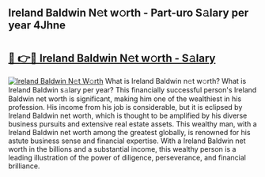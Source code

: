 ## Ireland Baldwin N𝚎t w𝚘rth - Part-uro S𝚊lary per year 4Jhne

# <h2><a href="http://gc36k4.nevu.top/?p=Ireland+Baldwin">🔗 👉🔴 Ireland Baldwin N𝚎t w𝚘rth - S𝚊lary</a></h2>

[![Ireland Baldwin N𝚎t W𝚘rth](https://i.imgur.com/Oavwk0R.jpeg)](http://gc36k4.nevu.top/?p=Ireland+Baldwin)
What is Ireland Baldwin n𝚎t w𝚘rth? What is Ireland Baldwin s𝚊lary per year?
This financially successful person's Ireland Baldwin net worth is significant, making him one of the wealthiest in his profession. His income from his job is considerable, but it is eclipsed by Ireland Baldwin net worth, which is thought to be amplified by his diverse business pursuits and extensive real estate assets. This wealthy man, with a Ireland Baldwin net worth among the greatest globally, is renowned for his astute business sense and financial expertise. With a Ireland Baldwin net worth in the billions and a substantial income, this wealthy person is a leading illustration of the power of diligence, perseverance, and financial brilliance.
